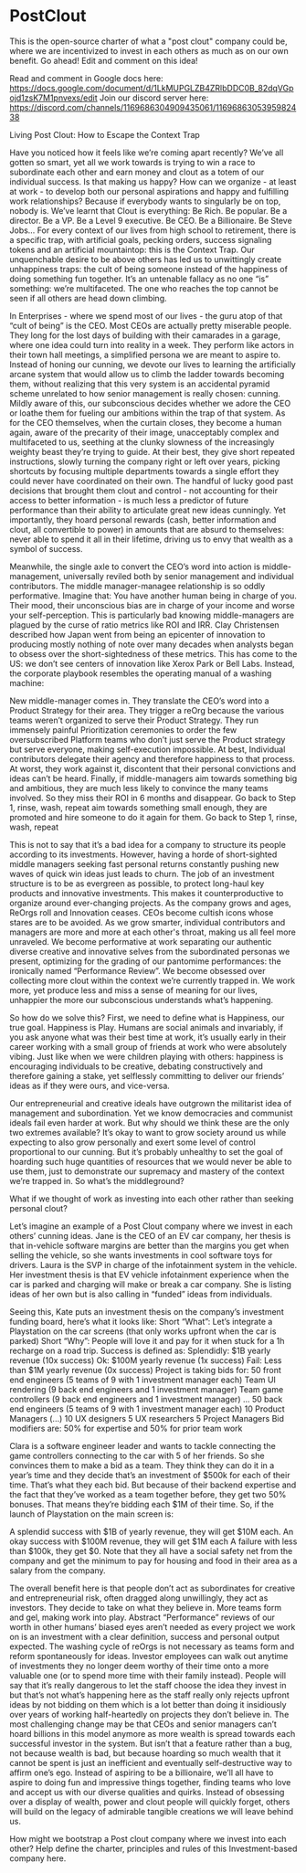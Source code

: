 # PostClout
This is the open-source charter of what a "post clout" company could be, where we are incentivized to invest in each others as much as on our own benefit. Go ahead! Edit and comment on this idea!

Read and comment in Google docs here: https://docs.google.com/document/d/1LkMUPGLZB4ZRlbDDC0B_82dqVGpojd1zsK7M1pnvexs/edit
Join our discord server here: https://discord.com/channels/1169686304909435061/1169686305395982438

Living Post Clout: How to Escape the Context Trap

Have you noticed how it feels like we’re coming apart recently? We’ve all gotten so smart, yet all we work towards is trying to win a race to subordinate each other and earn money and clout as a totem of our individual success. Is that making us happy? How can we organize - at least at work - to develop both our personal aspirations and happy and fulfilling work relationships? Because if everybody wants to singularly be on top, nobody is.
We’ve learnt that Clout is everything: Be Rich. Be popular. Be a director. Be a VP. Be a Level 9 executive. Be CEO. Be a Billionaire. Be Steve Jobs… For every context of our lives from high school to retirement, there is a specific trap, with artificial goals, pecking orders, success signaling tokens and an artificial mountaintop: this is the Context Trap.
Our unquenchable desire to be above others has led us to unwittingly create unhappiness traps: the cult of being someone instead of the happiness of doing something fun together. It’s an untenable fallacy as no one “is” something: we’re multifaceted. The one who reaches the top cannot be seen if all others are head down climbing.

In Enterprises - where we spend most of our lives - the guru atop of that “cult of being” is the CEO. Most CEOs are actually pretty miserable people. They long for the lost days of building with their camarades in a garage, where one idea could turn into reality in a week. They perform like actors in their town hall meetings, a simplified persona we are meant to aspire to. Instead of honing our cunning, we devote our lives to learning the artificially arcane system that would allow us to climb the ladder towards becoming them, without realizing that this very system is an accidental pyramid scheme unrelated to how senior management is really chosen: cunning. 
Mildly aware of this, our subconscious decides whether we adore the CEO or loathe them for fueling our ambitions within the trap of that system. As for the CEO themselves, when the curtain closes, they become a human again, aware of the precarity of their image, unacceptably complex and multifaceted to us, seething at the clunky slowness of the increasingly weighty beast they’re trying to guide. At their best, they give short repeated instructions, slowly turning the company right or left over years, picking shortcuts by focusing multiple departments towards a single effort they could never have coordinated on their own. The handful of lucky good past decisions that brought them clout and control - not accounting for their access to better information - is much less a predictor of future performance than their ability to articulate great new ideas cunningly. 
Yet importantly, they hoard personal rewards (cash, better information and clout, all convertible to power) in amounts that are absurd to themselves: never able to spend it all in their lifetime, driving us to envy that wealth as a symbol of success.

Meanwhile, the single axle to convert the CEO’s word into action is middle-management, universally reviled both by senior management and individual contributors. The middle manager-managee relationship is so oddly performative. Imagine that: You have another human being in charge of you. Their mood, their unconscious bias are in charge of your income and worse your self-perception. This is particularly bad knowing middle-managers are plagued by the curse of ratio metrics like ROI and IRR. Clay Christensen described how Japan went from being an epicenter of innovation to producing mostly nothing of note over many decades when analysts began to obsess over the short-sightedness of these metrics. This has come to the US: we don’t see centers of innovation like Xerox Park or Bell Labs. Instead, the corporate playbook resembles the operating manual of a washing machine:

New middle-manager comes in.
They translate the CEO’s word into a Product Strategy for their area.
They trigger a reOrg because the various teams weren’t organized to serve their Product Strategy.
They run immensely painful Prioritization ceremonies to order the few oversubscribed Platform teams who don’t just serve the Product strategy but serve everyone, making self-execution impossible.
At best, Individual contributors delegate their agency and therefore happiness to that process. At worst, they work against it, discontent that their personal convictions and ideas can’t be heard.
Finally, if middle-managers 
aim towards something big and ambitious, they are much less likely to convince the many teams involved. So they miss their ROI in 6 months and disappear. Go back to Step 1, rinse, wash, repeat
aim towards something small enough, they are promoted and hire someone to do it again for them. Go back to Step 1, rinse, wash, repeat

This is not to say that it’s a bad idea for a company to structure its people according to its investments. However, having a horde of short-sighted middle managers seeking fast personal returns constantly pushing new waves of quick win ideas just leads to churn. The job of an investment structure is to be as evergreen as possible, to protect long-haul key products and innovative investments. This makes it counterproductive to organize around ever-changing projects. 
As the company grows and ages, ReOrgs roll and Innovation ceases. CEOs become cultish icons whose stares are to be avoided. As we grow smarter, individual contributors and managers are more and more at each other's throat, making us all feel more unraveled. We become performative at work separating our authentic diverse creative and innovative selves from the subordinated personas we present, optimizing for the grading of our pantomime performances: the ironically named “Performance Review”. We become obsessed over collecting more clout within the context we’re currently trapped in. We work more, yet produce less and miss a sense of meaning for our lives, unhappier the more our subconscious understands what’s happening.

So how do we solve this?
First, we need to define what is Happiness, our true goal. Happiness is Play. Humans are social animals and invariably, if you ask anyone what was their best time at work, it’s usually early in their career working with a small group of friends at work who were absolutely vibing. Just like when we were children playing with others: happiness is encouraging individuals to be creative, debating constructively and therefore gaining a stake, yet selflessly committing to deliver our friends’ ideas as if they were ours, and vice-versa.

Our entrepreneurial and creative ideals have outgrown the militarist idea of management and subordination. Yet we know democracies and communist ideals fail even harder at work. But why should we think these are the only two extremes available? It’s okay to want to grow society around us while expecting to also grow personally and exert some level of control proportional to our cunning. But it’s probably unhealthy to set the goal of hoarding such huge quantities of resources that we would never be able to use them, just to demonstrate our supremacy and mastery of the context we’re trapped in. So what’s the middleground?

What if we thought of work as investing into each other rather than seeking personal clout?

Let’s imagine an example of a Post Clout company where we invest in each others’ cunning ideas.
Jane is the CEO of an EV car company, her thesis is that in-vehicle software margins are better than the margins you get when selling the vehicle, so she wants investments in cool software toys for drivers.
Laura is the SVP in charge of the infotainment system in the vehicle. Her investment thesis is that EV vehicle infotainment experience when the car is parked and charging will make or break a car company. She is listing ideas of her own but is also calling in “funded” ideas from individuals.

Seeing this, Kate puts an investment thesis on the company’s investment funding board, here’s what it looks like:
Short “What”: Let’s integrate a Playstation on the car screens (that only works upfront when the car is parked)
Short “Why”: People will love it and pay for it when stuck for a 1h recharge on a road trip.
Success is defined as: 
Splendidly: $1B yearly revenue (10x success)
Ok: $100M yearly revenue (1x success)
Fail: Less than $1M yearly revenue (0x success)
Project is taking bids for:
50 front end engineers (5 teams of 9 with 1 investment manager each)
Team UI rendering (9 back end engineers and 1 investment manager)
Team game controllers (9 back end engineers and 1 investment manager)
…
50 back end engineers (5 teams of 9 with 1 investment manager each)
10 Product Managers (...)
10 UX designers 
5 UX researchers
5 Project Managers
Bid modifiers are: 50% for expertise and 50% for prior team work

Clara is a software engineer leader and wants to tackle connecting the game controllers connecting to the car with 5 of her friends. So she convinces them to make a bid as a team. They think they can do it in a year’s time and they decide that’s an investment of $500k for each of their time. That’s what they each bid. But because of their backend expertise and the fact that they’ve worked as a team together before, they get two 50% bonuses. That means they’re bidding each $1M of their time. So, if the launch of Playstation on the main screen is:

A splendid success with $1B of yearly revenue, they will get $10M each.
An okay success with $100M revenue, they will get $1M each
A failure with less than $100k, they get $0. Note that they all have a social safety net from the company and get the minimum to pay for housing and food in their area as a salary from the company.

The overall benefit here is that people don’t act as subordinates for creative and entrepreneurial risk, often dragged along unwillingly, they act as investors. They decide to take on what they believe in. More teams form and gel, making work into play. Abstract “Performance” reviews of our worth in other humans’ biased eyes aren’t needed as every project we work on is an investment with a clear definition, success and personal output expected. The washing cycle of reOrgs is not necessary as teams form and reform spontaneously for ideas. Investor employees can walk out anytime of investments they no longer deem worthy of their time onto a more valuable one (or to spend more time with their family instead). People will say that it’s really dangerous to let the staff choose the idea they invest in but that’s not what’s happening here as the staff really only rejects upfront ideas by not bidding on them which is a lot better than doing it insidiously over years of working half-heartedly on projects they don’t believe in.
The most challenging change may be that CEOs and senior managers can’t hoard billions in this model anymore as more wealth is spread towards each successful investor in the system. But isn’t that a feature rather than a bug, not because wealth is bad, but because hoarding so much wealth that it cannot be spent is just an inefficient and eventually self-destructive way to affirm one’s ego. Instead of aspiring to be a billionaire, we’ll all have to aspire to doing fun and impressive things together, finding teams who love and accept us with our diverse qualities and quirks. Instead of obsessing over a display of wealth, power and clout people will quickly forget, others will build on the legacy of admirable tangible creations we will leave behind us.

How might we bootstrap a Post clout company where we invest into each other? Help define the charter, principles and rules of this Investment-based company here.
